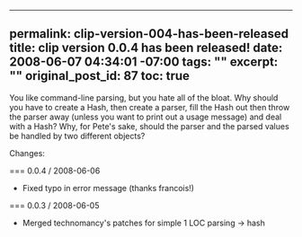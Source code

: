 ----- 
permalink: clip-version-004-has-been-released
title: clip version 0.0.4 has been released!
date: 2008-06-07 04:34:01 -07:00
tags: ""
excerpt: ""
original_post_id: 87
toc: true
-----
You like command-line parsing, but you hate all of the bloat. Why
should you have to create a Hash, then create a parser, fill the Hash
out then throw the parser away (unless you want to print out a usage
message) and deal with a Hash? Why, for Pete's sake, should the parser
and the parsed values be handled by two different objects?

Changes:

=== 0.0.4 / 2008-06-06

* Fixed typo in error message (thanks francois!)

=== 0.0.3 / 2008-06-05

* Merged technomancy's patches for simple 1 LOC parsing -> hash
